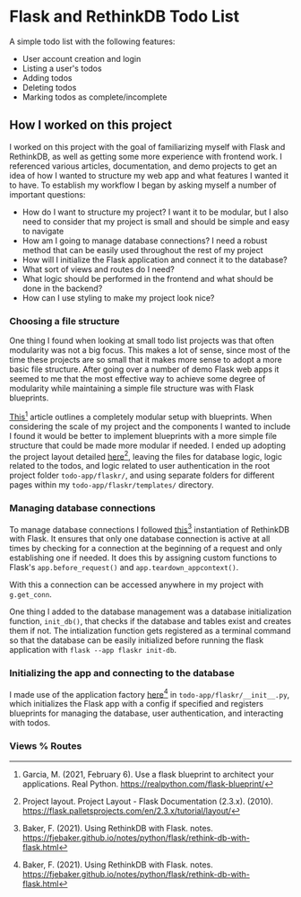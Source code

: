 # Flask and RethinkDB Todo List

A simple todo list with the following features:

* User account creation and login
* Listing a user's todos
* Adding todos
* Deleting todos
* Marking todos as complete/incomplete

## How I worked on this project

I worked on this project with the goal of familiarizing myself with Flask and RethinkDB, as well as getting some more experience with frontend work. I referenced various articles, documentation, and demo projects to get an idea of how I wanted to structure my web app and what features I wanted it to have. To establish my workflow I began by asking myself a number of important questions:
* How do I want to structure my project? I want it to be modular, but I also need to consider that my project is small and should be simple and easy to navigate
* How am I going to manage database connections? I need a robust method that can be easily used throughout the rest of my project
* How will I initialize the Flask application and connect it to the database?
* What sort of views and routes do I need?
* What logic should be performed in the frontend and what should be done in the backend?
* How can I use styling to make my project look nice?

### Choosing a file structure

One thing I found when looking at small todo list projects was that often modularity was not a big focus. This makes a lot of sense, since most of the time these projects are so small that it makes more sense to adopt a more basic file structure. After going over a number of demo Flask web apps it seemed to me that the most effective way to achieve some degree of modularity while maintaining a simple file structure was with Flask blueprints.

[This](https://realpython.com/flask-blueprint/)[^3] article outlines a completely modular setup with blueprints. When considering the scale of my project and the components I wanted to include I found it would be better to implement blueprints with a more simple file structure that could be made more modular if needed. I ended up adopting the project layout detailed [here](https://flask.palletsprojects.com/en/2.3.x/tutorial/layout/)[^4], leaving the files for database logic, logic related to the todos, and logic related to user authentication in the root project folder `todo-app/flaskr/`, and using separate folders for different pages within my `todo-app/flaskr/templates/` directory.

### Managing database connections

To manage database connections I followed [this](https://fjebaker.github.io/notes/python/flask/rethink-db-with-flask.html)[^2] instantiation of RethinkDB with Flask. It ensures that only one database connection is active at all times by checking for a connection at the beginning of a request and only establishing one if needed. It does this by assigning custom functions to Flask's `app.before_request()` and `app.teardown_appcontext()`.

With this a connection can be accessed anywhere in my project with `g.get_conn`.

One thing I added to the database management was a database initialization function, `init_db()`, that checks if the database and tables exist and creates them if not. The intialization function gets registered as a terminal command so that the database can be easily initialized before running the flask application with `flask --app flaskr init-db`.

### Initializing the app and connecting to the database

I made use of the application factory [here](https://flask.palletsprojects.com/en/2.3.x/tutorial/factory/)[^1] in `todo-app/flaskr/__init__.py`, which initializes the Flask app with a config if specified and registers blueprints for managing the database, user authentication, and interacting with todos.

### Views % Routes



[^1]: Baker, F. (2021). Using RethinkDB with Flask. notes. https://fjebaker.github.io/notes/python/flask/rethink-db-with-flask.html
[^2]: Baker, F. (2021). Using RethinkDB with Flask. notes. https://fjebaker.github.io/notes/python/flask/rethink-db-with-flask.html
[^3]: Garcia, M. (2021, February 6). Use a flask blueprint to architect your applications. Real Python. https://realpython.com/flask-blueprint/
[^4]: Project layout. Project Layout - Flask Documentation (2.3.x). (2010). https://flask.palletsprojects.com/en/2.3.x/tutorial/layout/
